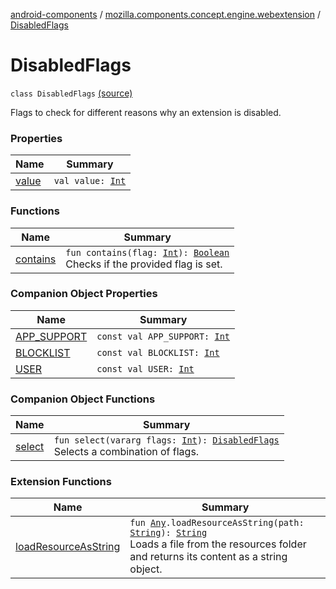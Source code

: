 [android-components](../../index.md) / [mozilla.components.concept.engine.webextension](../index.md) / [DisabledFlags](./index.md)

# DisabledFlags

`class DisabledFlags` [(source)](https://github.com/mozilla-mobile/android-components/blob/master/components/concept/engine/src/main/java/mozilla/components/concept/engine/webextension/WebExtension.kt#L332)

Flags to check for different reasons why an extension is disabled.

### Properties

| Name | Summary |
|---|---|
| [value](value.md) | `val value: `[`Int`](https://kotlinlang.org/api/latest/jvm/stdlib/kotlin/-int/index.html) |

### Functions

| Name | Summary |
|---|---|
| [contains](contains.md) | `fun contains(flag: `[`Int`](https://kotlinlang.org/api/latest/jvm/stdlib/kotlin/-int/index.html)`): `[`Boolean`](https://kotlinlang.org/api/latest/jvm/stdlib/kotlin/-boolean/index.html)<br>Checks if the provided flag is set. |

### Companion Object Properties

| Name | Summary |
|---|---|
| [APP_SUPPORT](-a-p-p_-s-u-p-p-o-r-t.md) | `const val APP_SUPPORT: `[`Int`](https://kotlinlang.org/api/latest/jvm/stdlib/kotlin/-int/index.html) |
| [BLOCKLIST](-b-l-o-c-k-l-i-s-t.md) | `const val BLOCKLIST: `[`Int`](https://kotlinlang.org/api/latest/jvm/stdlib/kotlin/-int/index.html) |
| [USER](-u-s-e-r.md) | `const val USER: `[`Int`](https://kotlinlang.org/api/latest/jvm/stdlib/kotlin/-int/index.html) |

### Companion Object Functions

| Name | Summary |
|---|---|
| [select](select.md) | `fun select(vararg flags: `[`Int`](https://kotlinlang.org/api/latest/jvm/stdlib/kotlin/-int/index.html)`): `[`DisabledFlags`](./index.md)<br>Selects a combination of flags. |

### Extension Functions

| Name | Summary |
|---|---|
| [loadResourceAsString](../../mozilla.components.support.test.file/kotlin.-any/load-resource-as-string.md) | `fun `[`Any`](https://kotlinlang.org/api/latest/jvm/stdlib/kotlin/-any/index.html)`.loadResourceAsString(path: `[`String`](https://kotlinlang.org/api/latest/jvm/stdlib/kotlin/-string/index.html)`): `[`String`](https://kotlinlang.org/api/latest/jvm/stdlib/kotlin/-string/index.html)<br>Loads a file from the resources folder and returns its content as a string object. |

